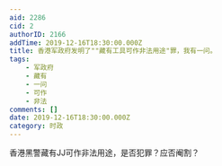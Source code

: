 ```yaml
---
aid: 2286
cid: 2
authorID: 2166
addTime: 2019-12-16T18:30:00.000Z
title: 香港军政府发明了""藏有工具可作非法用途"罪，我有一问。
tags:
    - 军政府
    - 藏有
    - 一问
    - 可作
    - 非法
comments: []
date: 2019-12-16T18:30:00.000Z
category: 时政
---
```


香港黑警藏有JJ可作非法用途，是否犯罪？应否阉割？
